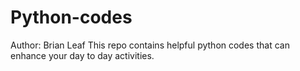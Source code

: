 # Python-codes
Author: Brian Leaf
 This repo contains helpful python codes that can enhance your day to day activities.
